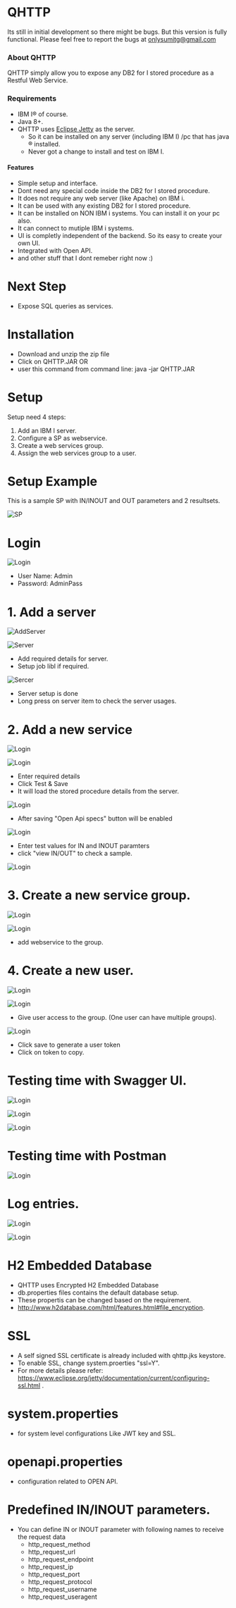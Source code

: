 # QHTTP

Its still in initial development so there might be bugs. But this version is fully functional. Please feel free to report the bugs at onlysumitg@gmail.com 

### About QHTTP
QHTTP simply allow you to expose any DB2 for I stored procedure as a Restful Web Service. 

### Requirements
- IBM I&reg; of course. 
- Java 8+.
- QHTTP uses [Eclipse Jetty](https://www.eclipse.org/jetty/ "Eclipse Jetty") as the server. 
  - So it can be installed on any server (including IBM I) /pc that has java &reg; installed.
  - Never got a change to install and test on IBM I.



#### Features
- Simple setup and interface.
- Dont need any special code inside the DB2 for I stored procedure.
- It does not require any web server (like Apache) on IBM i.
- It can be used with any existing DB2 for I stored procedure.
- It can be installed on NON IBM i systems. You can install it on your pc also.
- It can connect to mutiple IBM i systems.
- UI is completly independent of the backend. So its easy to create your own UI.
- Integrated with Open API.
- and other stuff that I dont remeber right now :)


# Next Step
- Expose SQL queries as services.


 
# Installation
- Download and unzip the zip file
- Click on QHTTP.JAR 
OR
- user this command from command line: java -jar QHTTP.JAR



# Setup

Setup need 4 steps:
1. Add an IBM I server.
2. Configure a SP as webservice.
3. Create a web services group.
4. Assign the web services group to a user.


# Setup Example

This is a sample SP with IN/INOUT and OUT parameters and 2 resultsets.

![SP](https://github.com/onlysumitg/qhttp_setup/blob/master/images/SP.PNG "SP")


# Login
![Login](https://github.com/onlysumitg/qhttp_setup/blob/master/images/0001000.PNG "Login")


- User Name: Admin
- Password: AdminPass

# 1. Add a server
![AddServer](https://github.com/onlysumitg/qhttp_setup/blob/master/images/0002000.PNG "Add_Server")


![Server](https://github.com/onlysumitg/qhttp_setup/blob/master/images/0003000.PNG "Server")

- Add required details for server. 
- Setup job libl if required.


![Sercer](https://github.com/onlysumitg/qhttp_setup/blob/master/images/0004000.PNG "Server")

- Server setup is done
- Long press on server item to check the server usages.


# 2. Add a new service

![Login](https://github.com/onlysumitg/qhttp_setup/blob/master/images/0005000.PNG "Login")


![Login](https://github.com/onlysumitg/qhttp_setup/blob/master/images/0006000.PNG "Login")

- Enter required details
- Click Test & Save
- It will load the stored procedure details from the server.

![Login](https://github.com/onlysumitg/qhttp_setup/blob/master/images/0007000.PNG "Login")

- After saving "Open Api specs" button will be enabled

![Login](https://github.com/onlysumitg/qhttp_setup/blob/master/images/0007100.PNG "Login")


- Enter test values for IN and INOUT paramters
- click "view IN/OUT" to check a sample.

![Login](https://github.com/onlysumitg/qhttp_setup/blob/master/images/0008000.PNG "Login")

# 3. Create a new service group.

![Login](https://github.com/onlysumitg/qhttp_setup/blob/master/images/0009000.PNG "Login")



![Login](https://github.com/onlysumitg/qhttp_setup/blob/master/images/0010000.PNG "Login")

- add webservice to the group.

# 4. Create a new user.
 
![Login](https://github.com/onlysumitg/qhttp_setup/blob/master/images/0011000.PNG "Login")


 
![Login](https://github.com/onlysumitg/qhttp_setup/blob/master/images/0012000.PNG "Login")

- Give user access to the group. (One user can have multiple groups).

![Login](https://github.com/onlysumitg/qhttp_setup/blob/master/images/0013000.PNG "Login")

- Click save to generate a user token
- Click on token to copy.

  
# Testing time with Swagger UI.

![Login](https://github.com/onlysumitg/qhttp_setup/blob/master/images/0014000.PNG "Login")

![Login](https://github.com/onlysumitg/qhttp_setup/blob/master/images/0015000.PNG "Login")

![Login](https://github.com/onlysumitg/qhttp_setup/blob/master/images/0016000.PNG "Login")

 
# Testing time with Postman  

![Login](https://github.com/onlysumitg/qhttp_setup/blob/master/images/0017000.PNG "Login")

# Log entries.

![Login](https://github.com/onlysumitg/qhttp_setup/blob/master/images/0018000.PNG "Login")

![Login](https://github.com/onlysumitg/qhttp_setup/blob/master/images/0019000.PNG "Login")





# H2 Embedded Database
- QHTTP uses Encrypted H2 Embedded Database 
- db.properties files contains the default database setup.
- These propertis can be changed based on the requirement. 
- http://www.h2database.com/html/features.html#file_encryption.

# SSL
- A self signed SSL certificate is already included with qhttp.jks keystore.
- To enable SSL, change system.proerties "ssl=Y".
- For more details please refer: https://www.eclipse.org/jetty/documentation/current/configuring-ssl.html .

# system.properties
- for system level configurations Like JWT key and SSL.

# openapi.properties
- configuration related to OPEN API. 

# Predefined IN/INOUT parameters.
- You can define IN or INOUT parameter with following names to receive the request data
  - http_request_method
  - http_request_url
  - http_request_endpoint
  - http_request_ip
  - http_request_port
  - http_request_protocol
  - http_request_username
  - http_request_useragent

 
